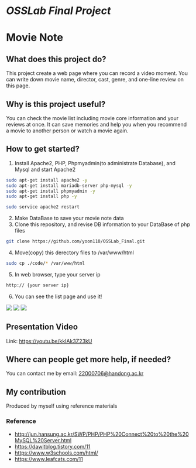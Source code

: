 # _OSSLab Final Project_
# Movie Note

## What does this project do? 
This project create a web page where you can record a video moment. 
You can write down movie name, director, cast, genre, and one-line review on this page.
## Why is this project useful? 
You can check the movie list including movie core information and your reviews at once. It can save memories and help you when you recommend a movie to another person or watch a movie again.
## How to get started?
1. Install Apache2, PHP, Phpmyadmin(to administrate Database), and Mysql and start Apache2
```sh
sudo apt-get install apache2 -y
sudo apt-get install mariadb-server php-mysql -y
sudo apt-get install phpmyadmin -y
sudo apt-get install php -y
```
```sh
sudo service apache2 restart
```
2. Make DataBase to save your movie note data
3. Clone this repository, and revise DB information to your DataBase of php files
```sh
git clone https://github.com/yoon110/OSSLab_Final.git
```
4. Move(copy) this derectory files to /var/www/html
```sh
sudo cp ./code/* /var/www/html
```
5. In web browser, type your server ip
```sh
http:// {your server ip}
```
6. You can see the list page and use it!

<img src="https://user-images.githubusercontent.com/79903077/173019292-173495c7-7049-4f78-af28-e1b57be483b0.png">

<img src="https://user-images.githubusercontent.com/79903077/173019536-3ea89ec6-3b00-468c-97fd-5b1a3ce82592.png">

<img src="https://user-images.githubusercontent.com/79903077/173019616-0c7162f2-72d8-4dda-8643-c2406fb6dcf0.png">

## Presentation Video
Link: https://youtu.be/kkIAk3Z23kU

## Where can people get more help, if needed? 
You can contact me by email: 22000706@handong.ac.kr

## My contribution
Produced by myself using reference materials
 
### Reference
- http://jun.hansung.ac.kr/SWP/PHP/PHP%20Connect%20to%20the%20MySQL%20Server.html
- https://dawitblog.tistory.com/11
- https://www.w3schools.com/html/
- https://www.leafcats.com/11
